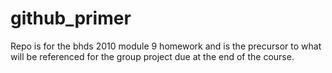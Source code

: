 # github_primer
Repo is for the bhds 2010 module 9 homework and is the precursor to what will be referenced for the group project due at the end of the course.
